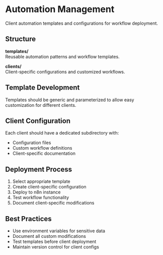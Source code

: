 # Automation Management

Client automation templates and configurations for workflow deployment.

## Structure

**templates/**  
Reusable automation patterns and workflow templates.

**clients/**  
Client-specific configurations and customized workflows.

## Template Development

Templates should be generic and parameterized to allow easy customization for different clients.

## Client Configuration

Each client should have a dedicated subdirectory with:
- Configuration files
- Custom workflow definitions  
- Client-specific documentation

## Deployment Process

1. Select appropriate template
2. Create client-specific configuration
3. Deploy to n8n instance
4. Test workflow functionality
5. Document client-specific modifications

## Best Practices

- Use environment variables for sensitive data
- Document all custom modifications
- Test templates before client deployment
- Maintain version control for client configs